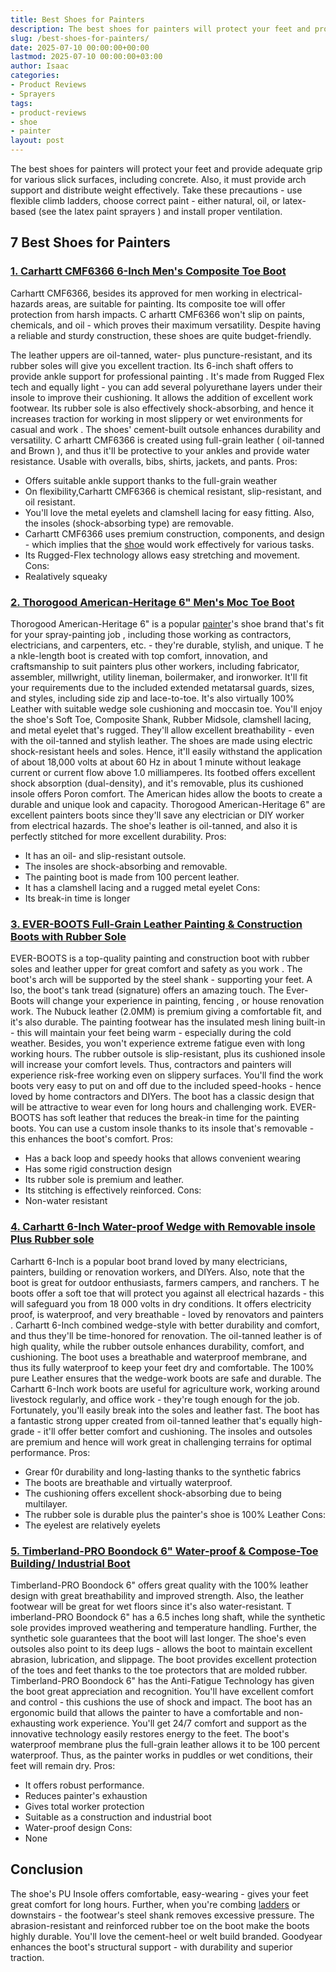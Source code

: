 ```yaml
---
title: Best Shoes for Painters
description: The best shoes for painters will protect your feet and provide adequate grip for various slick surfaces, including concrete. Also, it must provide arch...
slug: /best-shoes-for-painters/
date: 2025-07-10 00:00:00+00:00
lastmod: 2025-07-10 00:00:00+03:00
author: Isaac
categories:
- Product Reviews
- Sprayers
tags:
- product-reviews
- shoe
- painter
layout: post
---
```

The best shoes for painters will protect your feet and provide adequate grip for various slick surfaces, including concrete.
Also, it must provide arch support and distribute weight effectively.
Take these precautions - use flexible climb ladders, choose correct paint - either natural, oil, or latex-based (see the
latex paint sprayers
) and install proper ventilation.
## 7 Best Shoes for Painters
### [1. Carhartt CMF6366 6-Inch Men's Composite Toe Boot](https://www.amazon.com/dp/B00CX7TM9S/?tag=p-policy-20)
Carhartt CMF6366, besides its approved for men working in electrical-hazards areas, are suitable for painting. Its composite toe will offer protection from harsh impacts.
C
arhartt CMF6366 won't slip on paints, chemicals, and oil - which proves their maximum versatility. Despite having a reliable and sturdy construction, these shoes are quite budget-friendly.

The leather uppers are oil-tanned, water- plus puncture-resistant, and its rubber soles will give you excellent traction. Its 6-inch shaft offers to provide ankle support
for professional painting
.
It's made from Rugged Flex tech and equally light - you can add several polyurethane layers under their insole to improve their cushioning. It allows the addition of excellent work footwear.
Its rubber sole is also effectively shock-absorbing, and hence it increases traction for working in most slippery or wet environments for
casual and work
. The shoes' cement-built outsole enhances durability and versatility.
C
arhartt CMF6366 is created using full-grain
leather (
oil-tanned and Brown
), and thus it'll be
protective to your ankles and provide water resistance. Usable with
overalls, bibs, shirts, jackets, and pants.
Pros:
- Offers suitable ankle support thanks to the full-grain weather
- On flexibility,Carhartt CMF6366 is chemical resistant, slip-resistant, and oil resistant.
- You'll love the metal eyelets and clamshell lacing for easy fitting. Also, the insoles (shock-absorbing type) are removable.
- Carhartt CMF6366 uses premium construction, components, and design - which implies that the [shoe](https://pestpolicy.com/best-running-shoes-for-heavy-female-runners/) would work effectively for various tasks.
- Its Rugged-Flex technology allows easy stretching and movement.
Cons:
- Realatively squeaky
### [2. Thorogood American-Heritage 6" Men's Moc Toe Boot](https://www.amazon.com/dp/B001QJ4I5C/?tag=p-policy-20)
Thorogood American-Heritage 6" is a popular [painter](https://pestpolicy.com/best-folding-ladders-for-painters/)'s shoe brand that's fit for your
spray-painting job
, including those working as contractors, electricians, and carpenters, etc. - they're durable, stylish, and unique.
T
he a
nkle-length
boot is created with top comfort, innovation, and craftsmanship to suit painters plus other workers, including fabricator, assembler, millwright, utility lineman, boilermaker, and ironworker.
It'll fit your requirements due to the included extended metatarsal guards, sizes, and styles, including side zip and lace-to-toe. It's also virtually 100% Leather with suitable
wedge sole cushioning and moccasin toe.
You'll enjoy the shoe's Soft Toe, Composite Shank, Rubber Midsole, clamshell lacing, and metal eyelet that's rugged. They'll allow excellent breathability - even with the oil-tanned and stylish leather.
The shoes are made using
electric shock-resistant heels and soles. Hence, it'll easily
withstand the application of about 18,000 volts at about 60 Hz in about 1 minute without
leakage current or current flow above 1.0 milliamperes.
Its
footbed offers excellent shock absorption (dual-density), and it's removable, plus its
cushioned insole offers Poron comfort. The American hides allow the boots to create a durable and unique look and capacity.
Thorogood American-Heritage 6" are excellent painters boots since they'll save any electrician or DIY worker from electrical hazards. The shoe's leather is oil-tanned, and also it is perfectly stitched for more excellent durability.
Pros:
- It has an oil- and slip-resistant outsole.
- The insoles are shock-absorbing and removable.
- The painting boot is made from 100 percent leather.
- It has a clamshell lacing and a rugged metal eyelet
Cons:
- Its break-in time is longer

### [3. EVER-BOOTS Full-Grain Leather Painting & Construction Boots with Rubber Sole](https://www.amazon.com/dp/B00WQIPK5O/?tag=p-policy-20)
EVER-BOOTS is a top-quality painting and construction boot with rubber soles and leather upper for great
comfort and safety as you work
. The boot's arch will be supported by the steel shank - supporting your feet.
A
lso, the boot's tank tread (signature) offers an amazing touch. The Ever-Boots will change your experience in painting,
fencing
, or house renovation work. The Nubuck leather (2.0MM) is premium giving a comfortable fit, and it's also durable.
The painting footwear has the insulated mesh lining built-in - this will maintain your feet being warm - especially during the cold weather. Besides, you won't experience extreme fatigue even with long working hours.
The rubber outsole is slip-resistant, plus its cushioned insole will increase your comfort levels. Thus, contractors and painters will experience risk-free working even on slippery surfaces.
You'll find the work boots very easy to put on and off due to the included speed-hooks - hence loved by home contractors and DIYers. The boot has a classic design that will be attractive to wear even for long hours and challenging work.
EVER-BOOTS has soft leather that reduces the break-in time for the painting boots. You can use a custom insole thanks to its insole that's removable - this enhances the boot's comfort.
Pros:
- Has a back loop and speedy hooks that allows convenient wearing
- Has some rigid construction design
- Its rubber sole is premium and leather.
- Its stitching is effectively reinforced.
Cons:
- Non-water resistant
### [4. Carhartt 6-Inch Water-proof Wedge with Removable insole Plus Rubber sole](https://www.amazon.com/dp/B01L2UH26G/?tag=p-policy-20)
Carhartt 6-Inch is a popular boot brand loved by many electricians, painters, building or renovation workers, and DIYers. Also, note that the boot is great for outdoor enthusiasts, farmers campers, and ranchers.
T
he boots offer a soft toe that will protect you against all electrical hazards - this will safeguard you from 18 000 volts in dry conditions. It offers electricity proof, is waterproof, and very breathable - loved by
renovators and painters
.
Carhartt 6-Inch combined wedge-style with better durability and comfort, and thus they'll be time-honored for renovation. The oil-tanned leather is of high quality, while the rubber outsole enhances durability, comfort, and cushioning.
The boot uses a breathable and waterproof membrane, and thus its fully waterproof to keep your feet dry and comfortable. The 100% pure Leather ensures that the wedge-work boots are safe and durable.
The
Carhartt 6-Inch work boots are useful for agriculture work, working around livestock regularly, and office work - they're tough enough for the job. Fortunately, you'll easily break into the soles and leather fast.
The boot has a fantastic strong upper created from oil-tanned leather that's equally high-grade - it'll offer better comfort and cushioning. The insoles and outsoles are premium and hence will work great in challenging terrains for optimal performance.
Pros:
- Grear f0r durability and long-lasting thanks to the synthetic fabrics
- The boots are breathable and virtually waterproof.
- The cushioning offers excellent shock-absorbing due to being multilayer.
- The rubber sole is durable plus the painter's shoe is 100% Leather
Cons:
- The eyelest are relatively eyelets
### [5. Timberland-PRO Boondock 6" Water-proof & Compose-Toe Building/ Industrial Boot](https://www.amazon.com/dp/B01N6LPX7J/?tag=p-policy-20)
Timberland-PRO Boondock 6" offers great quality with the 100% leather design with great breathability and improved strength. Also, the leather footwear will be great for wet floors since it's also water-resistant.
T
imberland-PRO Boondock 6" has a 6.5 inches long shaft, while the synthetic sole provides improved weathering and temperature handling. Further, the synthetic sole guarantees that the boot will last longer.
The
shoe's even outsoles also point to its deep lugs - allows the boot to maintain excellent
abrasion, lubrication, and slippage. The boot provides excellent protection of the toes and feet thanks to the toe protectors that are molded rubber.
Timberland-PRO Boondock 6" has the Anti-Fatigue Technology has given the boot great appreciation and recognition. You'll have excellent comfort and control - this cushions the use of shock and impact.
The boot has an ergonomic build that allows the painter to have a comfortable and non-exhausting work experience. You'll get 24/7 comfort and support as the innovative technology easily restores energy to the feet.
The boot's waterproof membrane plus the full-grain leather allows it to be 100 percent waterproof. Thus, as the painter works in puddles or wet conditions, their feet will remain dry.
Pros:
- It offers robust performance.
- Reduces painter's exhaustion
- Gives total worker protection
- Suitable as a construction and industrial boot
- Water-proof design
Cons:
- None
## Conclusion
The shoe's
PU Insole offers comfortable, easy-wearing - gives your feet great comfort for long hours. Further, when you're combing
[ladders](https://pestpolicy.com/best-ladder-for-painting-2-story-house/)
or downstairs - the footwear's steel shank removes excessive pressure.
The abrasion-resistant and reinforced rubber toe on the boot make the boots highly durable. You'll love the cement-heel or welt build branded. Goodyear enhances the boot's structural support - with durability and superior traction.
